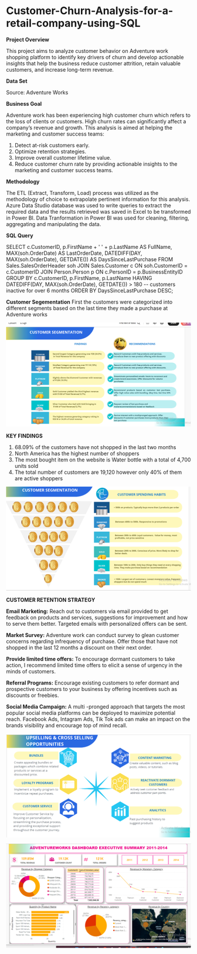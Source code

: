 # Customer-Churn-Analysis-for-a-retail-company-using-SQL

**Project Overview**


This project aims to analyze customer behavior on Adventure work shopping platform to identify key drivers of churn and develop actionable insights that help the business reduce customer attrition, retain valuable customers, and increase long-term revenue.


**Data Set**


Source: Adventure Works



**Business Goal**


Adventure work has been experiencing high customer churn which refers to the loss of clients or customers. High churn rates can significantly affect a company’s revenue and growth. This analysis is aimed at helping the marketing and customer success teams:
1. Detect at-risk customers early.
2. Optimize retention strategies.
3. Improve overall customer lifetime value.
4. Reduce customer churn rate by providing actionable insights to the marketing and customer success teams.

**Methodology**


The ETL (Extract, Transform, Load) process was utilized as the methodology of choice to extrapolate pertinent information for this analysis. Azure Data Studio database was used to write queries to extract the required data and the results retrieved was saved in Excel to be transformed in Power BI. Data Tranformation in Power BI was used for
cleaning, filtering, aggregating and manipulating the data.

**SQL Query**

SELECT 
    c.CustomerID,
    p.FirstName + ' ' + p.LastName AS FullName,
    MAX(soh.OrderDate) AS LastOrderDate,
    DATEDIFF(DAY, MAX(soh.OrderDate), GETDATE()) AS DaysSinceLastPurchase
FROM Sales.SalesOrderHeader soh
JOIN Sales.Customer c ON soh.CustomerID = c.CustomerID
JOIN Person.Person p ON c.PersonID = p.BusinessEntityID
GROUP BY c.CustomerID, p.FirstName, p.LastName
HAVING DATEDIFF(DAY, MAX(soh.OrderDate), GETDATE()) > 180 -- customers inactive for over 6 months
ORDER BY DaysSinceLastPurchase DESC;

**Customer Segementation**
First the customers were categorized into different segments based on the last time they made a purchase at Adventure works

 ![Screenshot (378)](https://github.com/Tolulope88/Customer-Churn-Analysis-for-a-retail-company-using-SQL/blob/main/Screenshot%20(378).png)


**KEY FINDINGS**

1. 68.09% of the customers have not shopped in the last two months
2. North America has the highest number of shoppers
3. The most bought item on the website is Water bottle with a total of 4,700 units sold
4. The total number of customers are 19,120 however only 40% of them are active shoppers





  ![Screenshot (381)](https://github.com/Tolulope88/Customer-Churn-Analysis-for-a-retail-company-using-SQL/blob/main/Screenshot%20(381).png)





**CUSTOMER RETENTION STRATEGY**

**Email Marketing:**  Reach out to customers via email provided to get feedback on products and services, suggestions for improvement and
how to serve them better. Targeted emails with personalized offers can be sent.


**Market Survey:** Adventure work  can conduct survey to glean customer concerns regarding infrequency of purchase. Offer those that have not shopped in the last 12 months a
discount on their next order.

**Provide limited time offers:** To encourage dormant customers to take action, I recommend limited time offers to elicit a sense of urgency in the minds of customers.

**Referral Programs:** Encourage existing customers to refer dormant and prospective customers to your business by offering incentives such as discounts or freebies.

**Social Media Campaign:** A multi -pronged approach that targets the most popular social media platforms can be deployed to maximize potential reach. Facebook Ads, Intagram Ads, Tik Tok ads can make an impact on the brands visibility and encourage top of mind recall.






 ![Screenshot (384)](https://github.com/Tolulope88/Customer-Churn-Analysis-for-a-retail-company-using-SQL/blob/main/Screenshot%20(384).png)








 
 
 
 
 
 
 
 
 
 
 
 
 
 ![Screenshot (376)](https://github.com/Tolulope88/Customer-Churn-Analysis-for-a-retail-company-using-SQL/blob/main/Screenshot%20(376).png)
